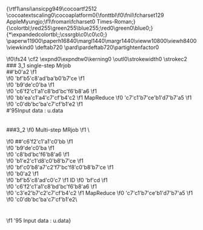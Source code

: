 {\rtf1\ansi\ansicpg949\cocoartf2512
\cocoatextscaling0\cocoaplatform0{\fonttbl\f0\fnil\fcharset129 AppleMyungjo;\f1\froman\fcharset0 Times-Roman;}
{\colortbl;\red255\green255\blue255;\red0\green0\blue0;}
{\*\expandedcolortbl;;\cssrgb\c0\c0\c0;}
\paperw11900\paperh16840\margl1440\margr1440\vieww10800\viewh8400\viewkind0
\deftab720
\pard\pardeftab720\partightenfactor0

\f0\fs24 \cf2 \expnd0\expndtw0\kerning0
\outl0\strokewidth0 \strokec2 ### 3_1 single-step Mrjob      \
##\'b0\'a2
\f1  
\f0 \'bf\'b5\'c8\'ad\'ba\'b0\'b7\'ce
\f1  
\f0 \'b9\'de\'c0\'ba
\f1  
\f0 \'c6\'f2\'c1\'a1\'c8\'bd\'bc\'f6\'b8\'a6
\f1  
\f0 \'bb\'ea\'c1\'a4\'c7\'cf\'b4\'c2
\f1  MapReduce 
\f0 \'c7\'c1\'b7\'ce\'b1\'d7\'b7\'a5
\f1  
\f0 \'c0\'db\'bc\'ba\'c7\'cf\'b1\'e2
\f1  \
#\'95Input data : u.data     \
\
\
###3_2
\f0  Multi-step MRjob
\f1 \

\f0 ##\'c6\'f2\'c1\'a1\'c0\'bb
\f1  
\f0 \'b9\'de\'c0\'ba
\f1  
\f0 \'c8\'bd\'bc\'f6\'b8\'a6
\f1  
\f0 \'b1\'e2\'c1\'d8\'c0\'b8\'b7\'ce
\f1  
\f0 \'bf\'c0\'b8\'a7\'c2\'f7\'bc\'f8\'c0\'b8\'b7\'ce
\f1  
\f0 \'b0\'a2
\f1  
\f0 \'bf\'b5\'c8\'ad\'c0\'c7
\f1  ID
\f0 \'bf\'cd
\f1  
\f0 \'c6\'f2\'c1\'a1\'c8\'bd\'bc\'f6\'b8\'a6
\f1  
\f0 \'c3\'e2\'b7\'c2\'c7\'cf\'b4\'c2
\f1  MapReduce
\f0 \'c7\'c1\'b7\'ce\'b1\'d7\'b7\'a5
\f1  
\f0 \'c0\'db\'bc\'ba\'c7\'cf\'b1\'e2\
#
\f1  \'95 Input data : u.data}